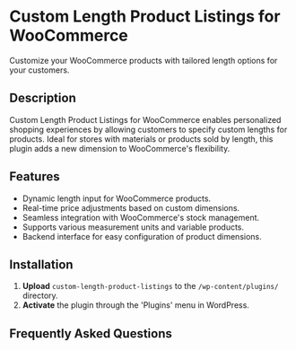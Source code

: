 # Custom Length Product Listings for WooCommerce

Customize your WooCommerce products with tailored length options for your customers.

## Description

Custom Length Product Listings for WooCommerce enables personalized shopping experiences by allowing customers to specify custom lengths for products. Ideal for stores with materials or products sold by length, this plugin adds a new dimension to WooCommerce's flexibility.

## Features

- Dynamic length input for WooCommerce products.
- Real-time price adjustments based on custom dimensions.
- Seamless integration with WooCommerce's stock management.
- Supports various measurement units and variable products.
- Backend interface for easy configuration of product dimensions.

## Installation

1. **Upload** `custom-length-product-listings` to the `/wp-content/plugins/` directory.
2. **Activate** the plugin through the 'Plugins' menu in WordPress.

## Frequently Asked Questions

